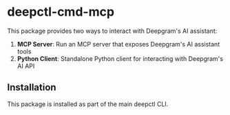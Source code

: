 # deepctl-cmd-mcp

This package provides two ways to interact with Deepgram's AI assistant:

1. **MCP Server**: Run an MCP server that exposes Deepgram's AI assistant tools
2. **Python Client**: Standalone Python client for interacting with Deepgram's AI API

## Installation

This package is installed as part of the main deepctl CLI.

